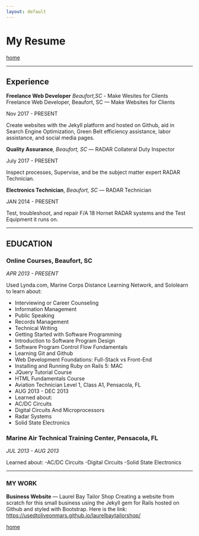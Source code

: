 ```yaml
---
layout: default
---
```


# My Resume

[home](./)

---

## Experience

**Freelance Web Developer** _Beaufort,SC_ - Make Wesites for Clients
Freelance Web Developer, Beaufort, SC — Make Websites for Clients

Nov 2017 - PRESENT

Create websites with the Jekyll platform and hosted on Github, aid in Search Engine Optimization, Green Belt efficiency assistance, labor assistance, and social media pages.

**Quality Assurance**, _Beaufort, SC_ — RADAR Collateral Duty Inspector

July 2017 - PRESENT

Inspect processes, Supervise, and be the subject matter expert RADAR Technician.

**Electronics Technician**, _Beaufort, SC_ — RADAR Technician

JAN 2014 - PRESENT

Test, troubleshoot, and repair F/A 18 Hornet RADAR systems and the Test Equipment it runs on.

---

## EDUCATION

### Online Courses, Beaufort, SC
_APR 2013 -  PRESENT_

Used Lynda.com, Marine Corps Distance Learning Network, and Sololearn to learn about:

* Interviewing or Career Counseling
* Information Management
* Public Speaking
* Records Management
* Technical Writing
* Getting Started with Software Programming
* Introduction to Software Program Design
* Software Program Control Flow Fundamentals
* Learning Git and Github
* Web Development Foundations: Full-Stack vs Front-End
* Installing and Running Ruby on Rails 5: MAC
* JQuery Tutorial Course
* HTML Fundamentals Course
* Aviation Technician Level 1, Class A1, Pensacola, FL
* AUG 2013 - DEC 2013
* Learned about:
* AC/DC Circuits
* Digital Circuits And Microprocessors
* Radar Systems
* Solid State Electronics

### Marine Air Technical Training Center, Pensacola, FL

_JUL 2013 - AUG 2013_

Learned about:
-AC/DC Circuits
-Digital Circuits
-Solid State Electronics

---

### MY WORK

**Business Website** — Laurel Bay Tailor Shop
Creating a website from scratch for this small business using the Jekyll gem for Rails hosted on Github and styled with Bootstrap. Here is the link: https://usedtoliveonmars.github.io/laurelbaytailorshop/

[home](./)
